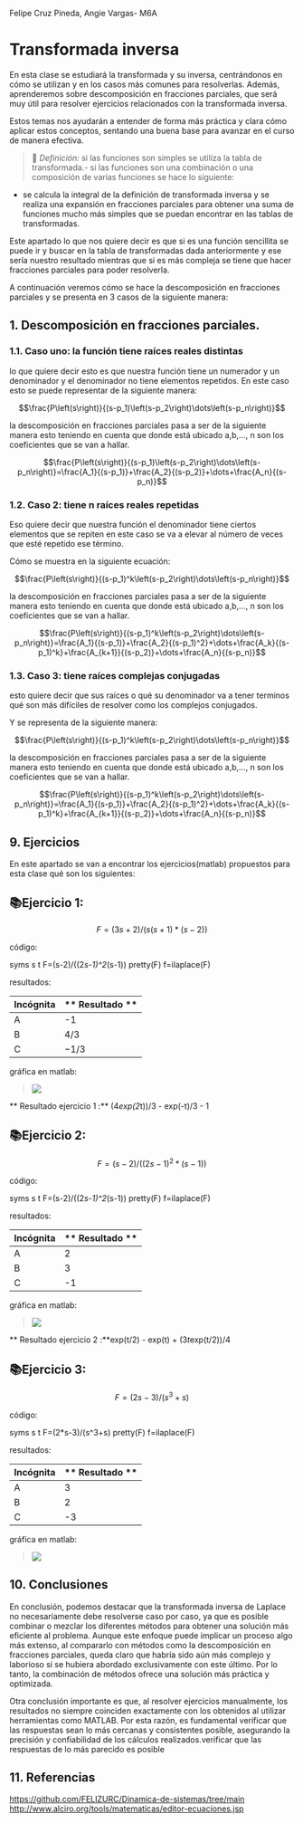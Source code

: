 Felipe Cruz Pineda, Angie Vargas- M6A
# Transformada inversa
En esta clase se estudiará la transformada y su inversa, centrándonos en cómo se utilizan y en los casos más comunes para resolverlas. Además, aprenderemos sobre descomposición en fracciones parciales, que será muy útil para resolver ejercicios relacionados con la transformada inversa.

Estos temas nos ayudarán a entender de forma más práctica y clara cómo aplicar estos conceptos, sentando una buena base para avanzar en el curso de manera efectiva.


>🔑 *Definición:* si las funciones son simples se utiliza la tabla de transformada.- si las funciones son una combinación o una composición de varias funciones se hace lo siguiente:

- se calcula la integral de la definición de transformada inversa y se realiza una expansión en fracciones parciales para obtener una suma de funciones mucho más simples que se puedan encontrar en las tablas de transformadas.
  

 Este apartado lo que nos quiere decir es que si es una función sencillita se puede ir y buscar en la tabla de transformadas dada anteriormente y ese sería nuestro resultado mientras que si es más compleja se tiene que hacer fracciones parciales para poder resolverla.

 A continuación veremos cómo se hace la descomposición en fracciones parciales y se presenta en 3 casos de la siguiente manera:

## 1. Descomposición en fracciones parciales.

### 1.1. Caso uno: la función tiene raíces reales distintas
lo que quiere decir esto es que nuestra función tiene un numerador y un denominador y el denominador no tiene elementos repetidos.
En este caso esto se puede representar de la siguiente manera:

$$\frac{P\left(s\right)}{(s-p_1)\left(s-p_2\right)\dots\left(s-p_n\right)}$$

la descomposición en fracciones parciales pasa a ser de la siguiente manera esto teniendo en cuenta que donde está ubicado a,b,..., n son los coeficientes que se van a hallar.

$$\frac{P\left(s\right)}{(s-p_1)\left(s-p_2\right)\dots\left(s-p_n\right)}=\frac{A_1}{(s-p_1)}+\frac{A_2}{(s-p_2)}+\dots+\frac{A_n}{(s-p_n)}$$

### 1.2. Caso 2: tiene n raíces reales repetidas
Eso quiere decir que nuestra función el denominador tiene ciertos elementos que se repiten en este caso se va a elevar al número de veces que esté repetido ese término.

Cómo se muestra en la siguiente ecuación:

$$\frac{P\left(s\right)}{(s-p_1)^k\left(s-p_2\right)\dots\left(s-p_n\right)}$$

la descomposición en fracciones parciales pasa a ser de la siguiente manera esto teniendo en cuenta que donde está ubicado a,b,..., n son los coeficientes que se van a hallar.


$$\frac{P\left(s\right)}{(s-p_1)^k\left(s-p_2\right)\dots\left(s-p_n\right)}=\frac{A_1}{(s-p_1)}+\frac{A_2}{(s-p_1)^2}+\dots+\frac{A_k}{(s-p_1)^k}+\frac{A_{k+1}}{(s-p_2)}+\dots+\frac{A_n}{(s-p_n)}$$


### 1.3. Caso 3: tiene raíces complejas conjugadas
esto quiere decir que sus raíces o qué su denominador va a tener terminos qué son más difíciles de resolver como los complejos conjugados.

Y se representa de la siguiente manera:

$$\frac{P\left(s\right)}{(s-p_1)^k\left(s-p_2\right)\dots\left(s-p_n\right)}$$

la descomposición en fracciones parciales pasa a ser de la siguiente manera esto teniendo en cuenta que donde está ubicado a,b,..., n son los coeficientes que se van a hallar.

$$\frac{P\left(s\right)}{(s-p_1)^k\left(s-p_2\right)\dots\left(s-p_n\right)}=\frac{A_1}{(s-p_1)}+\frac{A_2}{(s-p_1)^2}+\dots+\frac{A_k}{(s-p_1)^k}+\frac{A_{k+1}}{(s-p_2)}+\dots+\frac{A_n}{(s-p_n)}$$

## 9. Ejercicios
En este apartado se van a encontrar los ejercicios(matlab) propuestos para esta clase qué son los siguientes:

## 📚Ejercicio 1:
$$F=(3s+2)/(s(s+1)*(s-2))$$

código:

syms s t
F=(s-2)/((2*s-1)^2*(s-1))
pretty(F)
f=ilaplace(F)

resultados:

| **Incógnita** | ** Resultado **  |
|---------------|------------------|
|       A       |       -1         |
|       B       |       4/3        |
|       C       |       −1/3       |

gráfica en matlab:


>![](https://github.com/FELIZURC/Dinamica-de-sistemas/blob/main/Figure_1_github_page-0001.jpg)

** Resultado ejercicio 1 :** (4*exp(2*t))/3 - exp(-t)/3 - 1

## 📚Ejercicio 2:

$$F=(s-2)/((2s-1)^2*(s-1))$$

código:

syms s t
F=(s-2)/((2*s-1)^2*(s-1))
pretty(F)
f=ilaplace(F)

resultados:

| **Incógnita** | ** Resultado **  |
|---------------|------------------|
|       A       |        2         |
|       B       |        3         |
|       C       |        -1        |


gráfica en matlab:

>![](https://github.com/FELIZURC/Dinamica-de-sistemas/blob/main/Figure_2_page-0001.jpg)

** Resultado ejercicio 2 :**exp(t/2) - exp(t) + (3*t*exp(t/2))/4



## 📚Ejercicio 3:

$$F=(2s-3)/(s^3+s)$$

código:

syms s t
F=(2*s-3)/(s^3+s)
pretty(F)
f=ilaplace(F)


resultados:

| **Incógnita** | ** Resultado **  |
|---------------|------------------|
|       A       |        3         |
|       B       |        2         |
|       C       |        -3        |



gráfica en matlab:

>![](https://github.com/FELIZURC/Dinamica-de-sistemas/blob/main/Figure_3_page-0001.jpg)

## 10. Conclusiones
En conclusión, podemos destacar que la transformada inversa de Laplace no necesariamente debe resolverse caso por caso, ya que es posible combinar o mezclar los diferentes métodos para obtener una solución más eficiente al problema. Aunque este enfoque puede implicar un proceso algo más extenso, al compararlo con métodos como la descomposición en fracciones parciales, queda claro que habría sido aún más complejo y laborioso si se hubiera abordado exclusivamente con este último. Por lo tanto, la combinación de métodos ofrece una solución más práctica y optimizada.

Otra conclusión importante es que, al resolver ejercicios manualmente, los resultados no siempre coinciden exactamente con los obtenidos al utilizar herramientas como MATLAB. Por esta razón, es fundamental verificar que las respuestas sean lo más cercanas y consistentes posible, asegurando la precisión y confiabilidad de los cálculos realizados.verificar que las respuestas de lo más parecido es posible

## 11. Referencias
https://github.com/FELIZURC/Dinamica-de-sistemas/tree/main
http://www.alciro.org/tools/matematicas/editor-ecuaciones.jsp











